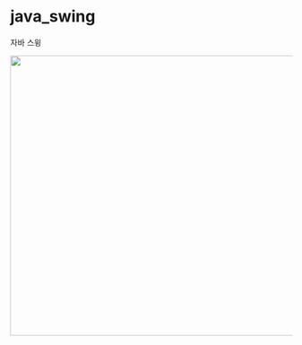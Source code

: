 # java_swing
자바 스윙






<img src="https://3.bp.blogspot.com/-t9_OwMMGdQo/WQ8vPjmL9xI/AAAAAAAADRQ/WLBti3tpMnANUwXQDcLFQkqkklRlyb_2gCLcB/s1600/1.gif" width="700" height="500"/>




